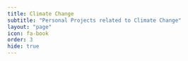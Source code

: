```yaml
---
title: Climate Change
subtitle: "Personal Projects related to Climate Change"
layout: "page"
icon: fa-book
order: 3
hide: true
---
```




